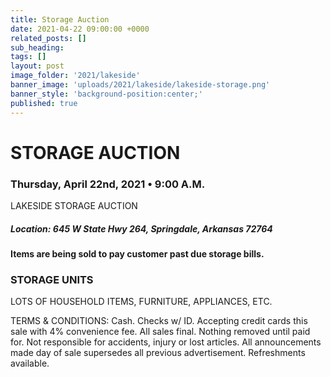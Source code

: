 ```yaml
---
title: Storage Auction
date: 2021-04-22 09:00:00 +0000
related_posts: []
sub_heading:  
tags: []
layout: post
image_folder: '2021/lakeside'
banner_image: 'uploads/2021/lakeside/lakeside-storage.png'
banner_style: 'background-position:center;'
published: true
---
```

# STORAGE AUCTION
### Thursday, April 22nd, 2021 • 9:00 A.M.
LAKESIDE STORAGE AUCTION

##### **Location:** 645 W State Hwy 264, Springdale, Arkansas 72764

__Items are being sold to pay customer past due storage bills.__

### STORAGE UNITS
LOTS OF HOUSEHOLD ITEMS, FURNITURE, APPLIANCES, ETC.

<!--break-->

TERMS & CONDITIONS: Cash. Checks w/ ID. Accepting credit cards this sale with 4% convenience fee. All sales final. Nothing removed until paid for. Not responsible for accidents, injury or lost articles. All announcements made day of sale supersedes all previous advertisement. Refreshments available. 

